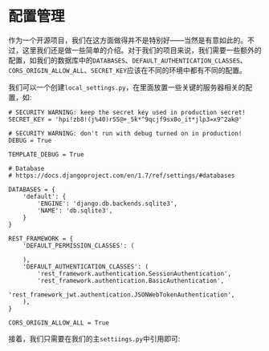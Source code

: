 配置管理 
===

作为一个开源项目，我们在这方面做得并不是特别好——当然是有意如此的。不过，这里我们还是做一些简单的介绍。对于我们的项目来说，我们需要一些额外的配置，如我们的数据库中的``DATABASES``、``DEFAULT_AUTHENTICATION_CLASSES``、``CORS_ORIGIN_ALLOW_ALL``、``SECRET_KEY``应该在不同的环境中都有不同的配置。

我们可以一个创建``local_settings.py``，在里面放置一些关键的服务器相关的配置，如:

```
# SECURITY WARNING: keep the secret key used in production secret!
SECRET_KEY = 'hpi!zb8!(j%40)r55@+_5k*^9qcjf9sx0o_it*jlp3=x9^2ak@'

# SECURITY WARNING: don't run with debug turned on in production!
DEBUG = True

TEMPLATE_DEBUG = True

# Database
# https://docs.djangoproject.com/en/1.7/ref/settings/#databases

DATABASES = {
    'default': {
        'ENGINE': 'django.db.backends.sqlite3',
        'NAME': 'db.sqlite3',
    }
}

REST_FRAMEWORK = {
    'DEFAULT_PERMISSION_CLASSES': (

    ),
    'DEFAULT_AUTHENTICATION_CLASSES': (
        'rest_framework.authentication.SessionAuthentication',
        'rest_framework.authentication.BasicAuthentication',
        'rest_framework_jwt.authentication.JSONWebTokenAuthentication',
    ),
}

CORS_ORIGIN_ALLOW_ALL = True
```

接着，我们只需要在我们的主``settiings.py``中引用即可:
